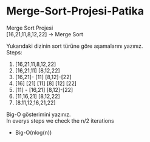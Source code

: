 # Merge-Sort-Projesi-Patika
Merge Sort Projesi<br />
[16,21,11,8,12,22] -> Merge Sort<br />

Yukarıdaki dizinin sort türüne göre aşamalarını yazınız.<br />
Steps:
1. [16,21,11,8,12,22]
2. [16,21,11]  [8,12,22]
3. [16,21]- [11] [8,12]-[22]
4. [16] [21] [11] [8] [12] [22]
5. [11] - [16,21] [8,12]-[22]
6. [11,16,21] [8,12,22]
7. [8.11,12,16,21,22]

Big-O gösterimini yazınız. <br />
In everys steps we check the n/2 iterations
- Big-O(nlog(n))
